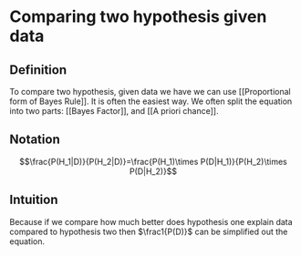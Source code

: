 # Comparing two hypothesis given data
## Definition
To compare two hypothesis, given data we have we can use [[Proportional form of Bayes Rule]]. It is often the easiest way. We often split the equation into two parts: [[Bayes Factor]], and 
[[A priori chance]].

## Notation
$$\frac{P(H_1|D)}{P(H_2|D)}=\frac{P(H_1)\times P(D|H_1)}{P(H_2)\times P(D|H_2)}$$
## Intuition
Because if we compare how much better does hypothesis one explain data compared to hypothesis two then $\frac1{P(D)}$ can be simplified out the equation.
